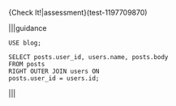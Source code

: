 {Check It!|assessment}(test-1197709870)

|||guidance

`USE blog;`

```
SELECT posts.user_id, users.name, posts.body
FROM posts
RIGHT OUTER JOIN users ON
posts.user_id = users.id;
```

|||